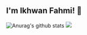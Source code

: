 ## I'm Ikhwan Fahmi! :wave:
![Anurag's github stats](https://github-readme-stats.vercel.app/api?username=ikhfhm&show_icons=true&theme=radical)
<img src="https://github-readme-stats.sera5-dev.vercel.app/api/top-langs/?username=ikhfhm&hide_border=true&layout=compact&title_color=000000&tetx_color=000000" width="">
